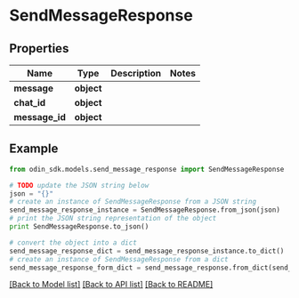 # SendMessageResponse


## Properties

Name | Type | Description | Notes
------------ | ------------- | ------------- | -------------
**message** | **object** |  | 
**chat_id** | **object** |  | 
**message_id** | **object** |  | 

## Example

```python
from odin_sdk.models.send_message_response import SendMessageResponse

# TODO update the JSON string below
json = "{}"
# create an instance of SendMessageResponse from a JSON string
send_message_response_instance = SendMessageResponse.from_json(json)
# print the JSON string representation of the object
print SendMessageResponse.to_json()

# convert the object into a dict
send_message_response_dict = send_message_response_instance.to_dict()
# create an instance of SendMessageResponse from a dict
send_message_response_form_dict = send_message_response.from_dict(send_message_response_dict)
```
[[Back to Model list]](../README.md#documentation-for-models) [[Back to API list]](../README.md#documentation-for-api-endpoints) [[Back to README]](../README.md)


